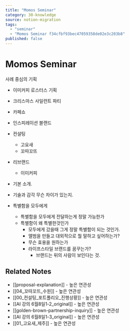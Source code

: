 ```yaml
---
title: "Momos Seminar"
category: 30-knowledge
source: notion-migration
tags:
  - "seminar"
  - "Momos Seminar f34cfbf93bec47059358de02e3c203b8"
published: false
---
```


# Momos Seminar

사례 중심의 기획

* 이미커피 로스터스 기획

* 크리스마스 사일런트 파티

* 카페쇼

* 인스피레이션 블랜드

* 컨설팅
  * 고요새
  * 꼬따꼬뜨

* 리브랜드
  * 이미커피

* 기본 소개.

* 기술과 감각 무슨 차이가 있는지.

* 특별함을 모두에게
  * 특별함을 모두에게 전달하는게 정말 가능한가
  * 특별함이 왜 특별한것인가
    * 모두에게 갔을때 그게 정말 특별함이 되는 것인가.
    * 앨범을 만들고 대외적으로 뭘 말하고 싶어하는가?
    * 무슨 효용을 원하는가
    * 라이프스타일 브랜드를 꿈꾸는가?
      * 브랜드는 뒤의 사람이 보인다는 것.

## Related Notes
- [[proposal-explanation]] - 높은 연관성
- [[04_꼬따꼬뜨_수원]] - 높은 연관성
- [[00_컨설팅_포트폴리오_진행상황]] - 높은 연관성
- [[AI 강의 6월8일1-2_original]] - 높은 연관성
- [[golden-brown-partnership-inquiry]] - 높은 연관성
- [[AI 강의 6월8일1-3_original]] - 높은 연관성
- [[01_고요새_제주]] - 높은 연관성
